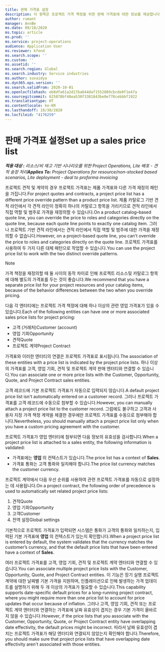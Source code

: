 ```yaml
---
title: 판매 가격표 설정
description: 이 항목은 프로젝트 가격 책정을 위한 판매 가격표에 대한 정보를 제공합니다.
author: rumant
manager: AnnBe
ms.date: 09/18/2020
ms.topic: article
ms.prod: ''
ms.service: project-operations
audience: Application User
ms.reviewer: kfend
ms.search.scope: ''
ms.custom: ''
ms.assetid: ''
ms.search.region: Global
ms.search.industry: Service industries
ms.author: suvaidya
ms.dyn365.ops.version: ''
ms.search.validFrom: 2020-10-01
ms.openlocfilehash: eb8dfa61a2d17ba644daf1552889cbcde0f1e47a
ms.sourcegitcommit: 625878bf48ea530f3381843be0e778cebbbf1922
ms.translationtype: HT
ms.contentlocale: ko-KR
ms.lasthandoff: 10/30/2020
ms.locfileid: "4176259"
---
```

# <a name="set-up-a-sales-price-list"></a><span data-ttu-id="880b8-103">판매 가격표 설정</span><span class="sxs-lookup"><span data-stu-id="880b8-103">Set up a sales price list</span></span>

<span data-ttu-id="880b8-104">_**적용 대상 :** 리소스/비 재고 기반 시나리오를 위한 Project Operations, Lite 배포 - 견적 송장 처리_</span><span class="sxs-lookup"><span data-stu-id="880b8-104">_**Applies To:** Project Operations for resource/non-stocked based scenarios, Lite deployment - deal to proforma invoicing_</span></span>

<span data-ttu-id="880b8-105">프로젝트 견적 및 계약의 경우 프로젝트 가격표는 제품 가격표와 다른 가격 재정의 패턴을 가집니다.</span><span class="sxs-lookup"><span data-stu-id="880b8-105">For project quotes and contracts, a project price list has a different price override pattern than a product price list.</span></span> <span data-ttu-id="880b8-106">제품 카탈로그 기반 견적 라인에서 각 견적 라인이 정확히 하나의 카탈로그 항목을 가리키므로 견적 라인에서 직접 역할 및 범주로 가격을 재정의할 수 있습니다.</span><span class="sxs-lookup"><span data-stu-id="880b8-106">On a product catalog–based quote line, you can override the price to roles and categories directly on the quote line, because each quote line points to exactly one catalog item.</span></span> <span data-ttu-id="880b8-107">그러나 프로젝트 기반 견적 라인에서는 견적 라인에서 직접 역할 및 범주에 대한 가격을 재정의할 수 없습니다.</span><span class="sxs-lookup"><span data-stu-id="880b8-107">However, on a project-based quote line, you can't override the price to roles and categories directly on the quote line.</span></span> <span data-ttu-id="880b8-108">프로젝트 가격표를 사용하여 두 가지 다른 대체 패턴으로 작업할 수 있습니다.</span><span class="sxs-lookup"><span data-stu-id="880b8-108">You can use the project price list to work with the two distinct override patterns.</span></span>

> [!NOTE]
> <span data-ttu-id="880b8-109">가격 책정을 재정의할 때 둘 사이의 동작 차이로 인해 프로젝트 리소스및 카탈로그 항목에 대해 별도의 가격표를 두는 것이 좋습니다.</span><span class="sxs-lookup"><span data-stu-id="880b8-109">We recommend that you have a separate price list for your project resources and your catalog items, because of the behavior differences between the two when you override pricing.</span></span>

<span data-ttu-id="880b8-110">다음 각 엔터티에는 프로젝트 가격 책정에 대해 하나 이상의 관련 영업 가격표가 있을 수 있습니다.</span><span class="sxs-lookup"><span data-stu-id="880b8-110">Each of the following entities can have one or more associated sales price lists for project pricing:</span></span>

- <span data-ttu-id="880b8-111">고객 (거래처)</span><span class="sxs-lookup"><span data-stu-id="880b8-111">Customer (account)</span></span> 
- <span data-ttu-id="880b8-112">영업 기회</span><span class="sxs-lookup"><span data-stu-id="880b8-112">Opportunity</span></span> 
- <span data-ttu-id="880b8-113">견적</span><span class="sxs-lookup"><span data-stu-id="880b8-113">Quote</span></span> 
- <span data-ttu-id="880b8-114">프로젝트 계약</span><span class="sxs-lookup"><span data-stu-id="880b8-114">Project Contract</span></span>

<span data-ttu-id="880b8-115">가격표와 이러한 엔터티의 연결은 프로젝트 가격표로 표시됩니다.</span><span class="sxs-lookup"><span data-stu-id="880b8-115">The association of these entities with a price list is indicated by the project price lists.</span></span> <span data-ttu-id="880b8-116">하나 이상의 가격표를 고객, 영업 기회, 견적 및 프로젝트 계약 판매 엔터티와 연결할 수 있습니다.</span><span class="sxs-lookup"><span data-stu-id="880b8-116">You can associate one or more price lists with the Customer, Opportunity, Quote, and Project Contract sales entities.</span></span>

<span data-ttu-id="880b8-117">고객 레코드에 기본 프로젝트 가격표가 자동으로 입력되지 않습니다.</span><span class="sxs-lookup"><span data-stu-id="880b8-117">A default project price list isn't automatically entered on a customer record.</span></span> <span data-ttu-id="880b8-118">그러나 프로젝트 가격표를 고객 레코드에 수동으로 첨부할 수 있습니다.</span><span class="sxs-lookup"><span data-stu-id="880b8-118">However, you can manually attach a project price list to the customer record.</span></span> <span data-ttu-id="880b8-119">그럼에도 불구하고 고객과 사용자 지정 가격 책정 계약을 체결한 경우에만 프로젝트 가격표를 수동으로 첨부해야 합니다.</span><span class="sxs-lookup"><span data-stu-id="880b8-119">Nevertheless, you should manually attach a project price list only when you have a custom pricing agreement with the customer.</span></span> 

<span data-ttu-id="880b8-120">프로젝트 가격표가 영업 엔터티에 첨부되면 다음 정보의 유효성을 검사합니다.</span><span class="sxs-lookup"><span data-stu-id="880b8-120">When a project price list is attached to a sales entity, the following information is validated:</span></span>

- <span data-ttu-id="880b8-121">가격표에는 **영업** 의 컨텍스트가 있습니다.</span><span class="sxs-lookup"><span data-stu-id="880b8-121">The price list has a context of **Sales**.</span></span> 
- <span data-ttu-id="880b8-122">가격표 통화는 고객 통화와 일치해야 합니다.</span><span class="sxs-lookup"><span data-stu-id="880b8-122">The price list currency matches the customer currency.</span></span> 

<span data-ttu-id="880b8-123">프로젝트 계약에서 다음 우선 순위를 사용하여 관련 프로젝트 가격표를 자동으로 설정하는 데 사용됩니다.</span><span class="sxs-lookup"><span data-stu-id="880b8-123">On a project contract, the following order of precedence is used to automatically set related project price lists:</span></span>

1. <span data-ttu-id="880b8-124">견적</span><span class="sxs-lookup"><span data-stu-id="880b8-124">Quote</span></span>
2. <span data-ttu-id="880b8-125">영업 기회</span><span class="sxs-lookup"><span data-stu-id="880b8-125">Opportunity</span></span>
3. <span data-ttu-id="880b8-126">고객</span><span class="sxs-lookup"><span data-stu-id="880b8-126">Customer</span></span> 
4. <span data-ttu-id="880b8-127">전역 설정</span><span class="sxs-lookup"><span data-stu-id="880b8-127">Global settings</span></span> 

<span data-ttu-id="880b8-128">기본적으로 프로젝트 가격표가 입력되면 시스템은 통화가 고객의 통화와 일치하는지, 입력된 기본 가격표에 **영업** 의 컨텍스트가 있는지 확인합니다.</span><span class="sxs-lookup"><span data-stu-id="880b8-128">When a project price list is entered by default, the system validates that the currency matches the customer’s currency, and that the default price lists that have been entered have a context of **Sales**.</span></span>

<span data-ttu-id="880b8-129">여러 프로젝트 가격표를 고객, 영업 기회, 견적 및 프로젝트 계약 엔터티와 연결할 수 있습니다.</span><span class="sxs-lookup"><span data-stu-id="880b8-129">You can associate multiple project price lists with the Customer, Opportunity, Quote, and Project Contract entities.</span></span> <span data-ttu-id="880b8-130">이 기능은 장기 실행 프로젝트 계약에 대한 날짜별 기본 가격을 지원하며, 인플레이션으로 인해 발생하는 가격 업데이트를 설명하기 위해 두 개 이상의 가격표가 필요할 수 있습니다.</span><span class="sxs-lookup"><span data-stu-id="880b8-130">This capability supports date-specific default prices for a long-running project contract, where you might require more than one price list to account for price updates that occur because of inflation.</span></span> <span data-ttu-id="880b8-131">그러나 고객, 영업 기회, 견적 또는 프로젝트 계약 엔터티와 연결하는 가격표에 날짜 유효성이 겹치는 경우 기본 가격이 올바르지 않을 수 있습니다.</span><span class="sxs-lookup"><span data-stu-id="880b8-131">However, if the price lists that you associate with the Customer, Opportunity, Quote, or Project Contract entity have overlapping date effectivity, the default prices might be incorrect.</span></span> <span data-ttu-id="880b8-132">따라서 날짜 유효성이 겹치는 프로젝트 가격표가 해당 엔터티와 연결되지 않았는지 확인해야 합니다.</span><span class="sxs-lookup"><span data-stu-id="880b8-132">Therefore, you should make sure that project price lists that have overlapping date effectivity aren't associated with those entities.</span></span>
